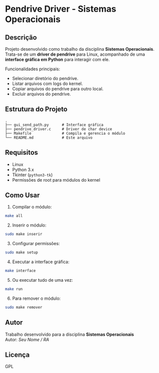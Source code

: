 # Pendrive Driver - Sistemas Operacionais

## Descrição
Projeto desenvolvido como trabalho da disciplina **Sistemas Operacionais**.  
Trata-se de um **driver de pendrive** para Linux, acompanhado de uma **interface gráfica em Python** para interagir com ele.

Funcionalidades principais:
- Selecionar diretório do pendrive.
- Listar arquivos com logs do kernel.
- Copiar arquivos do pendrive para outro local.
- Excluir arquivos do pendrive.

## Estrutura do Projeto
```
.
├── gui_send_path.py      # Interface gráfica
├── pendrive_driver.c     # Driver de char device
├── Makefile              # Compila e gerencia o módulo
└── README.md             # Este arquivo
```

## Requisitos
- Linux
- Python 3.x
- Tkinter (`python3-tk`)
- Permissões de root para módulos do kernel

## Como Usar
1. Compilar o módulo:
```bash
make all
```
2. Inserir o módulo:
```bash
sudo make inserir
```
3. Configurar permissões:
```bash
sudo make setup
```
4. Executar a interface gráfica:
```bash
make interface
```
5. Ou executar tudo de uma vez:
```bash
make run
```
6. Para remover o módulo:
```bash
sudo make remover
```

## Autor
Trabalho desenvolvido para a disciplina **Sistemas Operacionais**  
Autor: *Seu Nome / RA*

## Licença
GPL
